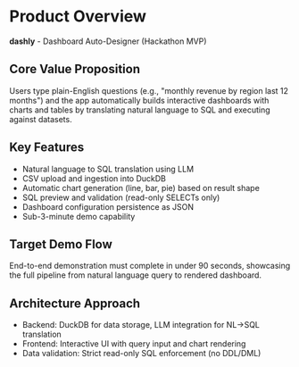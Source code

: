 # Product Overview

**dashly** - Dashboard Auto-Designer (Hackathon MVP)

## Core Value Proposition

Users type plain-English questions (e.g., "monthly revenue by region last 12 months") and the app automatically builds interactive dashboards with charts and tables by translating natural language to SQL and executing against datasets.

## Key Features

- Natural language to SQL translation using LLM
- CSV upload and ingestion into DuckDB
- Automatic chart generation (line, bar, pie) based on result shape
- SQL preview and validation (read-only SELECTs only)
- Dashboard configuration persistence as JSON
- Sub-3-minute demo capability

## Target Demo Flow

End-to-end demonstration must complete in under 90 seconds, showcasing the full pipeline from natural language query to rendered dashboard.

## Architecture Approach

- Backend: DuckDB for data storage, LLM integration for NL→SQL translation
- Frontend: Interactive UI with query input and chart rendering
- Data validation: Strict read-only SQL enforcement (no DDL/DML)
